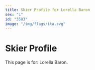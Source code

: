 ```yaml
---
title: Skier Profile for Lorella Baron
sex: "L"
id: "3583"
image: "/img/flags/ita.svg" 
---
```


# Skier Profile

This page is for: Lorella Baron.
    